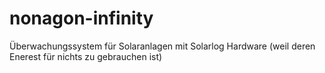 # nonagon-infinity
Überwachungssystem für Solaranlagen mit Solarlog Hardware (weil deren Enerest für nichts zu gebrauchen ist)
